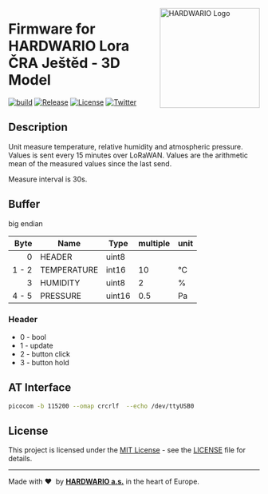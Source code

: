 <a href="https://www.hardwario.com/"><img src="https://www.hardwario.com/ci/assets/hw-logo.svg" width="200" alt="HARDWARIO Logo" align="right"></a>

# Firmware for HARDWARIO Lora ČRA Ještěd - 3D Model

[![build](https://github.com/hardwario/twr-lora-cra-jested/actions/workflows/main.yml/badge.svg)](https://github.com/hardwario/twr-lora-cra-jested/actions/workflows/main.yml)
[![Release](https://img.shields.io/github/release/bigclownprojects/bcf-lora-cra-jested.svg)](https://github.com/bigclownprojects/bcf-lora-cra-jested/releases)
[![License](https://img.shields.io/github/license/bigclownprojects/bcf-lora-cra-jested.svg)](https://github.com/bigclownprojects/bcf-lora-cra-jested/blob/master/LICENSE)
[![Twitter](https://img.shields.io/twitter/follow/hardwario_en.svg?style=social&label=Follow)](https://twitter.com/hardwario_en)

## Description

Unit measure temperature, relative humidity and atmospheric pressure.
Values is sent every 15 minutes over LoRaWAN. Values are the arithmetic mean of the measured values since the last send.

Measure interval is 30s.

## Buffer
big endian

| Byte    | Name        | Type   | multiple | unit
| ------: | ----------- | ------ | -------- | -------
|       0 | HEADER      | uint8  |          |
|  1 -  2 | TEMPERATURE | int16  | 10       | °C
|       3 | HUMIDITY    | uint8  | 2        | %
|  4 -  5 | PRESSURE    | uint16 | 0.5      | Pa

### Header

* 0 - bool
* 1 - update
* 2 - button click
* 3 - button hold

## AT Interface

```sh
picocom -b 115200 --omap crcrlf  --echo /dev/ttyUSB0
```

## License

This project is licensed under the [MIT License](https://opensource.org/licenses/MIT/) - see the [LICENSE](LICENSE) file for details.

---

Made with &#x2764;&nbsp; by [**HARDWARIO a.s.**](https://www.hardwario.com/) in the heart of Europe.
